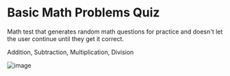 # Basic Math Problems Quiz
Math test that generates random math questions for practice and doesn't let the user continue until they get it correct.

Addition, Subtraction, Multiplication, Division


![image](https://github.com/user-attachments/assets/44d2091b-2c6a-4f6b-be27-04d8ec65f4b0)
